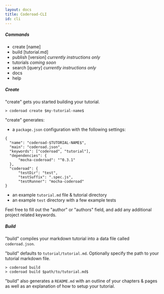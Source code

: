 ```yaml
---
layout: docs
title: Coderoad-CLI
id: cli
---
```


##### Commands
- create [name]
- build [tutorial.md]
- publish [version]   _currently instructions only_
- tutorials           _coming soon_
- search [query]      _currently instructions only_
- docs
- help

##### Create

"create" gets you started building your tutorial.

```
> coderoad create $my-tutorial-name$
```

"create" generates:

* a `package.json` configuration with the following settings:

```
{
  "name": "coderoad-$TUTORIAL-NAME$",
  "main": "coderoad.json",
  "keywords": ["coderoad", "tutorial"],
  "dependencies": {
      "mocha-coderoad": "^0.3.1"
  },
  "coderoad": {
      "testDir": "test",
      "testSuffix": ".spec.js",
      "testRunner": "mocha-coderoad"
}
```

* an example `tutorial.md` file & tutorial directory
* an example `test` directory with a few example tests

Feel free to fill out the "author" or "authors" field, and add any additional
project related keywords.

##### Build

"build" compiles your markdown tutorial into a data file called `coderoad.json`.

"build" defaults to `tutorial/tutorial.md`. Optionally specify the path to your tutorial markdown file.

```
> coderoad build
> coderoad build $path/to/tutorial.md$
```

"build" also generates a `README.md` with an outline of your chapters & pages
as well as an explanation of how to setup your tutorial.
